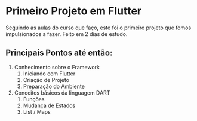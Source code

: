 # Primeiro Projeto em Flutter

Seguindo as aulas do curso que faço,
este foi o primeiro projeto que fomos
impulsionados a fazer.
Feito em 2 dias de estudo.

## Principais Pontos até então:

1. Conhecimento sobre o Framework
    1. Iniciando com Flutter
    2. Criação de Projeto
    3. Preparação do Ambiente
2. Conceitos básicos da linguagem DART
    1. Funções
    2. Mudança de Estados
    3. List / Maps
